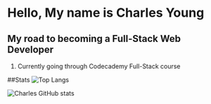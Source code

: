 # Hello, My name is Charles Young

## My road to becoming a Full-Stack Web Developer
1. Currently going through Codecademy Full-Stack course

##Stats
![Top Langs](https://github-readme-stats.vercel.app/api/top-langs/?username=Youngpwd&theme=radical)

![Charles GitHub stats](https://github-readme-stats.vercel.app/api?username=Youngpwd&theme=radical&show_icons=true)
